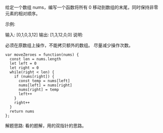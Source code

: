 给定一个数组 nums，编写一个函数将所有 0 移动到数组的末尾，同时保持非零元素的相对顺序。

示例:

输入: [0,1,0,3,12]
输出: [1,3,12,0,0]
说明:

必须在原数组上操作，不能拷贝额外的数组。
尽量减少操作次数。

```
var moveZeroes = function(nums) {
  const len = nums.length
  let left = 0
  let right = 0
  while(right < len) {
    if (nums[right]) {
      const temp = nums[left]
      nums[left] = nums[right]
      nums[right] = temp
      left++
    }
    right++
  }
  return nums
};
```

解题思路: 看的题解，用的双指针的思路。